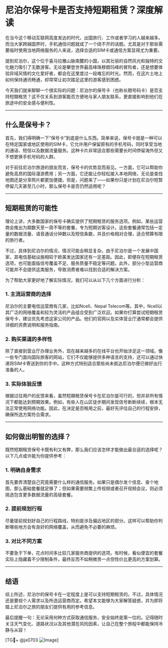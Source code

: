 # 尼泊尔保号卡是否支持短期租赁？深度解读

在当今这个移动互联网高度发达的时代，出国旅行、工作或者学习的人越来越多。而当大家跨越国界时，手机通信问题就成了一个绕不开的话题。尤其是对于那些需要临时使用当地网络服务的人来说，选择合适的SIM卡或通信方案显得尤为重要。

提到尼泊尔，这个位于喜马拉雅山脉南麓的小国，以其壮丽的自然风光和独特的文化魅力吸引了无数游客。无论是攀登世界最高峰珠穆朗玛峰的冒险者，还是想要体验异域风情的文化爱好者，都会在这里度过一段难忘的时光。然而，在这片土地上如何保持通讯畅通，却常常让初次踏足这里的游客感到困惑。

今天我们就来聊聊一个很实际的问题：尼泊尔的保号卡（也称长期号码卡）是否支持短期租赁？这不仅关系到游客能否方便地与家人朋友联系，更直接影响到他们在旅途中的安全感与便利性。

---

## 什么是保号卡？

首先，我们得明确一下“保号卡”到底是什么东西。简单来说，保号卡就是一种可以在特定国家或地区使用的SIM卡，它允许用户保留原有的手机号码，同时享受当地的通话、短信以及数据流量服务。这种卡片非常适合那些需要长时间停留海外但又不想更换手机号码的人群。

对于前往尼泊尔旅游的朋友而言，保号卡的优势显而易见。一方面，它可以帮助你避免高昂的国际漫游费用；另一方面，它还能让你轻松接入本地网络，无论是查找地图还是分享照片都更加便捷。但是，问题来了——如果你只是计划在尼泊尔短暂停留几天甚至几小时，那么保号卡是否仍然适用呢？

---

## 短期租赁的可能性

理论上讲，大多数国家的保号卡确实提供了短期租赁的服务选项。例如，某些运营商会推出为期数天至一周不等的套餐，专为短期访客设计。这些套餐通常包括一定量的数据流量、语音通话分钟数以及短信条数，并且价格相对合理，适合预算有限的旅行者。

不过，具体到尼泊尔的情况，情况可能会稍显复杂。由于尼泊尔是一个发展中国家，其电信基础设施相较于欧美发达国家还有一定差距。因此，即便存在短期租赁选项，也可能面临信号覆盖不足、服务质量不稳定等问题。此外，部分小型运营商可能并不会提供这类服务，导致消费者难以找到合适的解决方案。

为了帮助大家更好地了解实际情况，我们可以从以下几个方面进行分析：

### 1. **主流运营商的选择**
尼泊尔的主要电信运营商有几家，比如Ncell、Nepal Telecom等。其中，Ncell以其广泛的网络覆盖和较为灵活的产品组合受到广泛欢迎。如果你打算尝试短期租赁保号卡，建议优先考虑这家公司的产品。他们的官网以及实体营业厅通常都会提供详细的资费说明和服务指南。

### 2. **购买渠道的多样性**
除了直接到营业厅办理业务外，现在越来越多的在线平台也开始涉足这一领域。像一些专门面向国际旅客的网站，它们不仅能够提供多种语言的支持，还可以通过快递将SIM卡寄送到你的手中。这种方式特别适合那些尚未抵达尼泊尔便已做好出行准备的人。

### 3. **实际体验反馈**
根据过往用户的反馈来看，虽然短期租赁保号卡在尼泊尔是可行的，但并非所有情况下都能达到预期效果。例如，有些人在山区徒步期间发现信号断断续续，根本无法正常使用网络功能。因此，在决定是否租用之前，最好先评估自己的行程安排，确保所选方案符合需求。

---

## 如何做出明智的选择？

既然短期租赁保号卡既有利又有弊，那么我们应该怎样才能做出最合适的选择呢？以下几点或许能为你提供参考：

### 1. **明确自身需求**
首先要弄清楚自己究竟需要什么样的通信服务。如果只是偶尔发个信息、查个地图，那么基础套餐就足够了；但如果需要频繁上传视频或者召开视频会议，则必须挑选包含更多数据流量的高级套餐。

### 2. **提前规划行程**
尽量提前规划好自己的行程路线，特别是涉及偏远地区的部分。这样可以帮助你判断哪些地方会有良好的网络覆盖，从而避免不必要的麻烦。

### 3. **对比不同方案**
不要急于下单，花点时间多比较几家服务商提供的选项。有时候，看似便宜的套餐实际上隐藏着不少限制条件，最终反而不如稍微贵一点但性价比更高的方案划算。

---

## 结语

综上所述，尼泊尔的保号卡在一定程度上是可以支持短期租赁的。不过，具体情况还是要视个人需求以及所选运营商而定。希望本文能够为大家解答疑惑，并为即将踏上尼泊尔之旅的朋友们提供有用的参考信息。

最后提醒一句：无论采用何种方式获取通信服务，安全始终是第一位的。记得随时关注天气变化、道路状况以及其他潜在风险因素，让自己在整个旅程中都能保持冷静与从容！

[TG💪+ @jx0703 ![Image](https://github.com/user-attachments/assets/dbca1d08-cadb-493c-b0ec-ad6f7a83f270)]